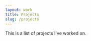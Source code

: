 ```yaml
---
layout: work
title: Projects
slug: /projects
---
```


This is a list of projects I've worked on.
<br />
